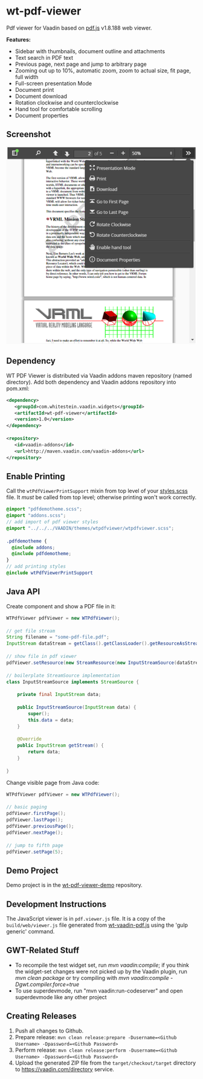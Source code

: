 # wt-pdf-viewer

Pdf viewer for Vaadin based on [pdf.js](https://github.com/mozilla/pdf.js/) v1.8.188 web viewer.

**Features:**
* Sidebar with thumbnails, document outline and attachments
* Text search in PDF text
* Previous page, next page and jump to arbitrary page
* Zooming out up to 10%, automatic zoom, zoom to actual size, fit page, full width
* Full-screen presentation Mode
* Document print
* Document download
* Rotation clockwise and counterclockwise
* Hand tool for comfortable scrolling
* Document properties

## Screenshot
![PDF Viewer with open side menu](/branding/screenshots/01-viewer-with-menu.png?raw=true "PDF Viewer with open side menu")

## Dependency
WT PDF Viewer is distributed via Vaadin addons maven repository (named directory). Add both dependency and Vaadin addons repository into pom.xml:
````xml
<dependency>
   <groupId>com.whitestein.vaadin.widgets</groupId>
   <artifactId>wt-pdf-viewer</artifactId>
   <version>1.0</version>
</dependency>

<repository>
   <id>vaadin-addons</id>
   <url>http://maven.vaadin.com/vaadin-addons</url>
</repository>
````

## Enable Printing
Call the `wtPdfViewerPrintSupport` mixin from top level of your [styles.scss](https://github.com/WhitesteinTechnologies/wt-pdf-viewer-demo/blob/fe80d00e784443f4e975d8fd1dad64b4ff736a40/src/main/webapp/VAADIN/themes/pdfdemotheme/styles.scss) file. It _must_ be called from top level; otherwise printing won't work correctly.

````scss
@import "pdfdemotheme.scss";
@import "addons.scss";
// add import of pdf viewer styles
@import "../../../VAADIN/themes/wtpdfviewer/wtpdfviewer.scss";

.pdfdemotheme {
  @include addons;
  @include pdfdemotheme;
}
// add printing styles
@include wtPdfViewerPrintSupport
````


## Java API
Create component and show a PDF file in it:
````java
WTPdfViewer pdfViewer = new WTPdfViewer();

// get file stream
String filename = "some-pdf-file.pdf";
InputStream dataStream = getClass().getClassLoader().getResourceAsStream(filename);

// show file in pdf viewer
pdfViewer.setResource(new StreamResource(new InputStreamSource(dataStream), filename));

// boilerplate StreamSource implementation
class InputStreamSource implements StreamSource {

	private final InputStream data;

	public InputStreamSource(InputStream data) {
		super();
		this.data = data;
	}

	@Override
	public InputStream getStream() {
		return data;
	}

}
````

Change visible page from Java code:
````java
WTPdfViewer pdfViewer = new WTPdfViewer();

// basic paging
pdfViewer.firstPage();
pdfViewer.lastPage();
pdfViewer.previousPage();
pdfViewer.nextPage();

// jump to fifth page	
pdfViewer.setPage(5);
````

## Demo Project
Demo project is in the [wt-pdf-viewer-demo](https://github.com/WhitesteinTechnologies/wt-pdf-viewer-demo/) repository.

## Development Instructions
The JavaScript viewer is in `pdf.viewer.js` file. It is a copy of the `build/web/viewer.js` file generated from [wt-vaadin-pdf.js](https://github.com/WhitesteinTechnologies/wt-vaadin-pdf.js) using the 'gulp generic' command.

## GWT-Related Stuff

* To recompile the test widget set, run *mvn vaadin:compile*; if you think the widget-set changes were not picked up by the Vaadin plugin, run *mvn clean package* or try compiling with *mvn vaadin:compile -Dgwt.compiler.force=true*
* To use superdevmode, run "mvn vaadin:run-codeserver" and open superdevmode like any other project

## Creating Releases

1. Push all changes to Github.
2. Prepare release: `mvn clean release:prepare -Dusername=<Github Username> -Dpassword=<Github Password>`
3. Perform release: `mvn clean release:perform -Dusername=<Github Username> -Dpassword=<Github Password>`
4. Upload the generated ZIP file from the `target/checkout/target` directory to https://vaadin.com/directory service.
